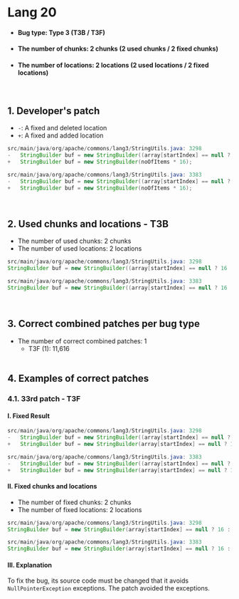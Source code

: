 # Lang 20
* <h4>Bug type: Type 3 (T3B / T3F)</h4>
* <h4>The number of chunks: 2 chunks (2 used chunks / 2 fixed chunks)</h4>
* <h4>The number of locations: 2 locations (2 used locations / 2 fixed locations)</h4>
<br>

## 1. Developer's patch
* `-`: A fixed and deleted location
* `+`: A fixed and added location
```java
src/main/java/org/apache/commons/lang3/StringUtils.java: 3298
-   StringBuilder buf = new StringBuilder((array[startIndex] == null ? 16 : array[startIndex].toString().length()) + 1);
+   StringBuilder buf = new StringBuilder(noOfItems * 16);
```

```java
src/main/java/org/apache/commons/lang3/StringUtils.java: 3383
-   StringBuilder buf = new StringBuilder((array[startIndex] == null ? 16 : array[startIndex].toString().length()) + separator.length());
+   StringBuilder buf = new StringBuilder(noOfItems * 16);
```
<br>

## 2. Used chunks and locations - T3B
* The number of used chunks: 2 chunks
* The number of used locations: 2 locations
```java
src/main/java/org/apache/commons/lang3/StringUtils.java: 3298
StringBuilder buf = new StringBuilder((array[startIndex] == null ? 16 : array[startIndex].toString().length()) + 1);
```

```java
src/main/java/org/apache/commons/lang3/StringUtils.java: 3383
StringBuilder buf = new StringBuilder((array[startIndex] == null ? 16 : array[startIndex].toString().length()) + separator.length());
```
<br>

## 3. Correct combined patches per bug type
* The number of correct combined patches: 1
    * T3F (1): 11,616
<br><br>

## 4. Examples of correct patches
### 4.1. 33rd patch - T3F
#### I. Fixed Result
```java
src/main/java/org/apache/commons/lang3/StringUtils.java: 3298
-   StringBuilder buf = new StringBuilder((array[startIndex] == null ? 16 : array[startIndex].toString().length()) + 1);
+   StringBuilder buf = new StringBuilder(array[startIndex] == null ? 16 : array.toString().length());
```

```java
src/main/java/org/apache/commons/lang3/StringUtils.java: 3383
-   StringBuilder buf = new StringBuilder((array[startIndex] == null ? 16 : array[startIndex].toString().length()) + separator.length());
+   StringBuilder buf = new StringBuilder(array[startIndex] == null ? 16 : array.toString().length());
```

#### II. Fixed chunks and locations
* The number of fixed chunks: 2 chunks
* The number of fixed locations: 2 locations
```java
src/main/java/org/apache/commons/lang3/StringUtils.java: 3298
StringBuilder buf = new StringBuilder(array[startIndex] == null ? 16 : array.toString().length());
```

```java
src/main/java/org/apache/commons/lang3/StringUtils.java: 3383
StringBuilder buf = new StringBuilder(array[startIndex] == null ? 16 : array.toString().length());
```

#### III. Explanation
To fix the bug, its source code must be changed that it avoids ```NullPointerException``` exceptions. The patch avoided the exceptions.
<br><br>